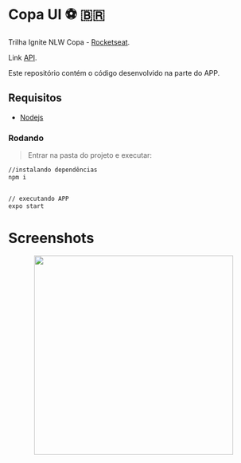 # Copa UI ⚽ 🇧🇷
Trilha Ignite NLW Copa - [Rocketseat](https://lp.rocketseat.com.br/nlw).

Link [API](https://github.com/karenyov/copa-api).

Este repositório contém o código desenvolvido na parte do APP.

## Requisitos
- [Nodejs](https://nodejs.org/en/download/)

### Rodando
> Entrar na pasta do projeto e executar: 

```sh 
//instalando dependências 
npm i 


// executando APP
expo start
```

# Screenshots
<p align="center">
  <img src="https://github.com/karenyov/copa-app/blob/main/app.gif" width="400">
</p>

